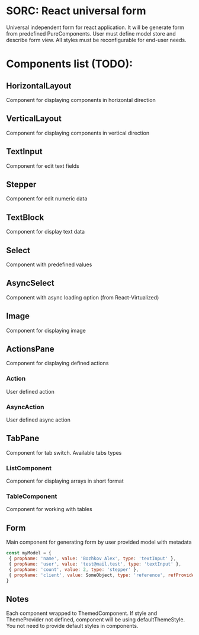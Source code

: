 # SORC: React universal form
Universal independent form for react application.
It will be generate form from predefined PureComponents.
User must define model store and describe form view.
All styles must be reconfigurable for end-user needs.

# Components list (TODO):
## HorizontalLayout
Component for displaying components in horizontal direction

## VerticalLayout
Component for displaying components in vertical direction

## TextInput 
Component for edit text fields

## Stepper 
Component for edit numeric data

## TextBlock 
Component for display text data

## Select 
Component with predefined values

## AsyncSelect 
Component with async loading option (from React-Virtualized)

## Image 
Component for displaying image

## ActionsPane 
Component for displaying defined actions

### Action 
User defined action

### AsyncAction 
User defined async action

## TabPane 
Component for tab switch. Available tabs types

### ListComponent 
Component for displaying arrays in short format

### TableComponent 
Component for working with tables

## Form 
Main component for generating form by user provided model with metadata

```javascript
const myModel = {
 { propName: 'name', value: 'Bozhkov Alex', type: 'textInput' },
 { propName: 'user', value: 'test@mail.test', type: 'textInput' },
 { propName: 'count', value: 2, type: 'stepper' },
 { propName: 'client', value: SomeObject, type: 'reference', refProvider: Provider },
}
```

## Notes

Each component wrapped to ThemedComponent. If style and ThemeProvider not defined,
component will be using defaultThemeStyle. You not need to provide default styles in components.
